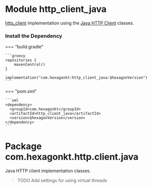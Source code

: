 
# Module http_client_java
[http_client] implementation using the [Java HTTP Client] classes.

[http_client]: /http_client
[Java HTTP Client]: https://docs.oracle.com/en/java/javase/21/docs/api/java.net.http/java/net/http/HttpClient.html

### Install the Dependency

=== "build.gradle"

    ```groovy
    repositories {
        mavenCentral()
    }

    implementation("com.hexagonkt:http_client_java:$hexagonVersion")
    ```

=== "pom.xml"

    ```xml
    <dependency>
      <groupId>com.hexagonkt</groupId>
      <artifactId>http_client_java</artifactId>
      <version>$hexagonVersion</version>
    </dependency>
    ```

# Package com.hexagonkt.http.client.java
Java HTTP client implementation classes.

> TODO Add settings for using virtual threads
